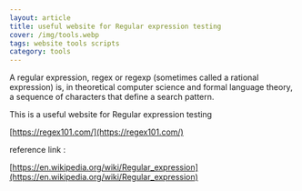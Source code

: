 ```yaml
---
layout: article
title: useful website for Regular expression testing
cover: /img/tools.webp
tags: website tools scripts
category: tools
---
```


A regular expression, regex or regexp (sometimes called a rational expression) is, in theoretical computer science and formal language theory, a sequence of characters that define a search pattern.

This is a useful website for Regular expression testing

[https://regex101.com/](https://regex101.com/)


reference link :

[https://en.wikipedia.org/wiki/Regular_expression](https://en.wikipedia.org/wiki/Regular_expression)
